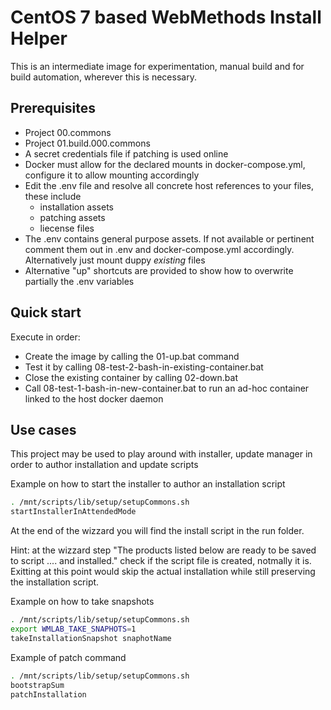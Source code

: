 # CentOS 7 based WebMethods Install Helper

This is an intermediate image for experimentation, manual build and for build automation, wherever this is necessary.

## Prerequisites

- Project 00.commons
- Project 01.build.000.commons
- A secret credentials file if patching is used online
- Docker must allow for the declared mounts in docker-compose.yml, configure it to allow mounting accordingly
- Edit the .env file and resolve all concrete host references to your files, these include
  - installation assets
  - patching assets
  - liecense files
- The .env contains general purpose assets. If not available or pertinent comment them out in .env and docker-compose.yml accordingly. Alternatively just mount duppy *existing* files
- Alternative "up" shortcuts are provided to show how to overwrite partially the .env variables

## Quick start

Execute in order:

- Create the image by calling the 01-up.bat command
- Test it by calling 08-test-2-bash-in-existing-container.bat
- Close the existing container by calling 02-down.bat
- Call 08-test-1-bash-in-new-container.bat to run an ad-hoc container linked to the host docker daemon

## Use cases

This project may be used to play around with installer, update manager in order to author installation and update scripts

Example on how to start the installer to author an installation script

```bash
. /mnt/scripts/lib/setup/setupCommons.sh
startInstallerInAttendedMode
```

At the end of the wizzard you will find the install script in the run folder.

Hint: at the wizzard step "The products listed below are ready to be saved to script .... and installed." check if the script file is created, notmally it is. Exitting at this point would skip the actual installation while still preserving the installation script.

Example on how to take snapshots

```bash
. /mnt/scripts/lib/setup/setupCommons.sh
export WMLAB_TAKE_SNAPHOTS=1
takeInstallationSnapshot snaphotName
```

Example of patch command

```bash
. /mnt/scripts/lib/setup/setupCommons.sh
bootstrapSum
patchInstallation
```